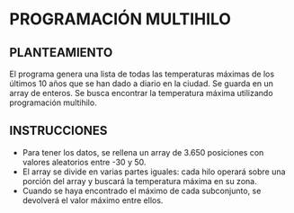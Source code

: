 # PROGRAMACIÓN MULTIHILO

## PLANTEAMIENTO

El programa genera una lista de todas las temperaturas máximas de los últimos 10 años que se han dado a diario en la ciudad. Se guarda en un array de enteros. Se busca encontrar la temperatura máxima utilizando programación multihilo.

## INSTRUCCIONES

- Para tener los datos, se rellena un array de 3.650 posiciones con valores aleatorios entre -30 y 50.
- El array se divide en varias partes iguales: cada hilo operará sobre una porción del array y buscará la temperatura máxima en su zona.
- Cuando se haya encontrado el máximo de cada subconjunto, se devolverá el valor máximo entre ellos. 
